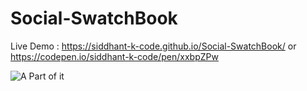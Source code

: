 # Social-SwatchBook

Live Demo : https://siddhant-k-code.github.io/Social-SwatchBook/ or https://codepen.io/siddhant-k-code/pen/xxbpZPw


![A Part of it](https://i.imgur.com/1ZsumIU.png)
